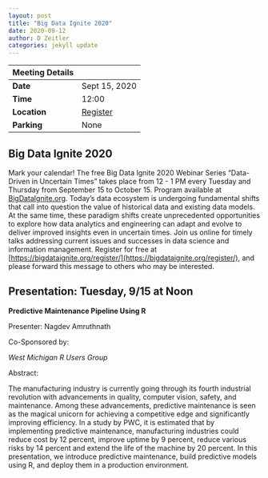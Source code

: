 ```yaml
---
layout: post
title: "Big Data Ignite 2020"
date: 2020-09-12
author: D Zeitler
categories: jekyll update
---
```



| Meeting Details           ||
|:-----------|:--------------|
|**Date**    |Sept 15, 2020|
|**Time**    |12:00          |
|**Location**| [Register](https://bigdataignite.org/register/)
|**Parking** |None|

## Big Data Ignite 2020

Mark your calendar! The free Big Data Ignite 2020 Webinar Series “Data-Driven in Uncertain Times” takes place from 12 - 1 PM every Tuesday and Thursday from September 15 to October 15. Program available at [BigDataIgnite.org](https://bigdataignite.org). Today’s data ecosystem is undergoing fundamental shifts that call into question the value of historical data and existing data models. At the same time, these paradigm shifts create unprecedented opportunities to explore how data analytics and engineering can adapt and evolve to deliver improved insights even in uncertain times. Join us online for timely talks addressing current issues and successes in data science and information management. Register for free at [https://bigdataignite.org/register/](https://bigdataignite.org/register/), and please forward this message to others who may be interested.

## Presentation: Tuesday, 9/15 at Noon

**Predictive Maintenance Pipeline Using R**

Presenter: Nagdev Amruthnath

 Co-Sponsored by:

*West Michigan R Users Group*

Abstract:

The manufacturing industry is currently going through its fourth industrial revolution with advancements in quality, computer vision, safety, and maintenance. Among these advancements, predictive maintenance is seen as the magical unicorn for achieving a competitive edge and significantly improving efficiency. In a study by PWC, it is estimated that by implementing predictive maintenance, manufacturing industries could reduce cost by 12 percent, improve uptime by 9 percent, reduce various risks by 14 percent and extend the life of the machine by 20 percent. In this presentation, we introduce predictive maintenance, build predictive models using R, and deploy them in a production environment.

